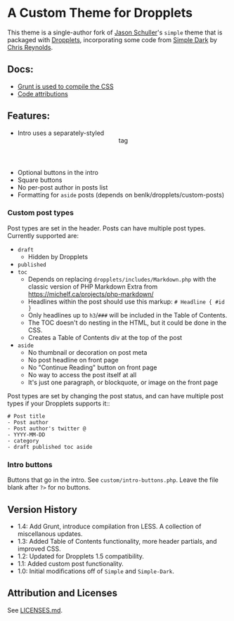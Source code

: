 # A Custom Theme for Dropplets

This theme is a single-author fork of [Jason Schuller][]'s `simple` theme that is packaged with [Dropplets][], incorporating some code from [Simple Dark][] by [Chris Reynolds][].

## Docs:

- [Grunt is used to compile the CSS](docs/grunt.md)
- [Code attributions](LICENSES.md)

## Features:

- Intro uses a separately-styled <header> tag
- Optional buttons in the intro
- Square buttons
- No per-post author in posts list
- Formatting for `aside` posts (depends on benlk/dropplets/custom-posts)

### Custom post types

Post types are set in the header. Posts can have multiple post types. Currently supported are:

- `draft`
    - Hidden by Dropplets
- `published`
- `toc`
	- Depends on replacing `dropplets/includes/Markdown.php` with the classic version of PHP Markdown Extra from https://michelf.ca/projects/php-markdown/
	- Headlines within the post should use this markup: `# Headline { #id }` 
	- Only headlines up to `h3`/`###` will be included in the Table of Contents.
	- The TOC doesn't do nesting in the HTML, but it could be done in the CSS.
	- Creates a Table of Contents div at the top of the post
- `aside`
    - No thumbnail or decoration on post meta
    - No post headline on front page
    - No "Continue Reading" button on front page
    - No way to access the post itself at all
    - It's just one paragraph, or blockquote, or image on the front page

Post types are set by changing the post status, and can have multiple post types if your Dropplets supports it::

    # Post title 
    - Post author
    - Post author's twitter @
    - YYYY-MM-DD
    - category
    - draft published toc aside

### Intro buttons

Buttons that go in the intro. See `custom/intro-buttons.php`. Leave the file blank after `?>` for no buttons.

## Version History

- 1.4: Add Grunt, introduce compilation fron LESS. A collection of miscellanous updates.
- 1.3: Added Table of Contents functionality, more header partials, and improved CSS.
- 1.2: Updated for Dropplets 1.5 compatibility.
- 1.1: Added custom post functionality.
- 1.0: Initial modifications off of `Simple` and `Simple-Dark`.

## Attribution and Licenses

See [LICENSES.md](LICENSES.md).

[Dropplets]: http://dropplets.com/
[Jason Schuller]: http://jason.sc/
[Simple Dark]: https://gist.github.com/jazzsequence/5162736
[Chris Reynolds]: http://chrisreynolds.io/
[chrisreynolds.io/blog/]: http://chrisreynolds.io/blog/
[Circa75's Media's license]: https://github.com/circa75/dropplets#license

